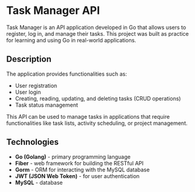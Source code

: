 # Task Manager API

Task Manager is an API application developed in Go that allows users to register, log in, and manage their tasks. This project was built as practice for learning and using Go in real-world applications.

## Description

The application provides functionalities such as:
- User registration
- User login
- Creating, reading, updating, and deleting tasks (CRUD operations)
- Task status management

This API can be used to manage tasks in applications that require functionalities like task lists, activity scheduling, or project management.

## Technologies

- **Go (Golang)** - primary programming language
- **Fiber** - web framework for building the RESTful API
- **Gorm** - ORM for interacting with the MySQL database
- **JWT (JSON Web Token)** - for user authentication
- **MySQL** - database
